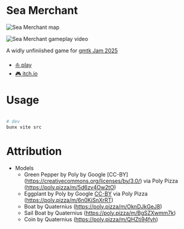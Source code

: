 # Sea Merchant

![Sea Merchant map](https://github.com/user-attachments/assets/e2362cab-15f0-477b-ac16-02a720862f4d)

![Sea Merchant gameplay video](https://github.com/user-attachments/assets/61ecdb92-3f39-4221-9c82-ceda051385fc)



A widly unfiniished game for [gmtk Jam 2025](https://itch.io/jam/gmtk-2025)

- [⛵ play](https://platane.github.io/sea-merchant/)
- [🎮 itch.io](https://platane.itch.io/sea-merchant)

# Usage

```sh

# dev
bunx vite src

```


# Attribution

- Models
  - Green Pepper by Poly by Google [CC-BY] (https://creativecommons.org/licenses/by/3.0/) via Poly Pizza (https://poly.pizza/m/5d6zv4Ow2tO)
  - Eggplant by Poly by Google [CC-BY](https://creativecommons.org/licenses/by/3.0/) via Poly Pizza (https://poly.pizza/m/6n0KjSnXrRT)
  - Boat by Quaternius (https://poly.pizza/m/OknDJkGeJ8)
  - Sail Boat by Quaternius (https://poly.pizza/m/BgSZXwmm7k)
  - Coin by Quaternius (https://poly.pizza/m/QHZtj94fvh)
